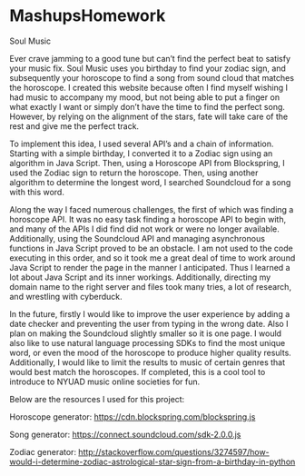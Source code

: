 # MashupsHomework
Soul Music

Ever crave jamming to a good tune but can’t find the perfect beat to satisfy your music fix. Soul Music uses you birthday to find your zodiac sign, and subsequently your horoscope to find a song from sound cloud that matches the horoscope. I created this website because often I find myself wishing I had music to accompany my mood, but not being able to put a finger on what exactly I want or simply don’t have the time to find the perfect song. However, by relying on the alignment of the stars, fate will take care of the rest and give me the perfect track.

To implement this idea, I used several API’s and a chain of information. Starting with a simple birthday, I converted it to a Zodiac sign using an algorithm in Java Script. Then, using a Horoscope API from Blockspring, I used the Zodiac sign to return the horoscope. Then, using another algorithm to determine the longest word, I searched Soundcloud for a song with this word.

Along the way I faced numerous challenges, the first of which was finding a horoscope API. It was no easy task finding a horoscope API to begin with, and many of the APIs I did find did not work or were no longer available. Additionally, using the Soundcloud API and managing asynchronous functions in Java Script proved to be an obstacle. I am not used to the code executing in this order, and so it took me a great deal of time to work around Java Script to render the page in the manner I anticipated. Thus I learned a lot about Java Script and its inner workings. Additionally, directing my domain name to the right server and files took many tries, a lot of research, and wrestling with cyberduck.

In the future, firstly I would like to improve the user experience by adding a date checker and preventing the user from typing in the wrong date. Also I plan on making the Soundcloud slightly smaller so it is one page. I would also like to use natural language processing SDKs to find the most unique word, or even the mood of the horoscope to produce higher quality results. Additionally, I would like to limit the results to music of certain genres that would best match the horoscopes. If completed, this is a cool tool to introduce to NYUAD music online societies for fun.

Below are the resources I used for this project:

Horoscope generator: https://cdn.blockspring.com/blockspring.js

Song generator: https://connect.soundcloud.com/sdk-2.0.0.js

Zodiac generator: http://stackoverflow.com/questions/3274597/how-would-i-determine-zodiac-astrological-star-sign-from-a-birthday-in-python
